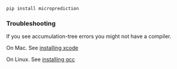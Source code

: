     pip install microprediction
    
### Troubleshooting 
If you see accumulation-tree errors you might not have a compiler. 

On Mac. See [installing xcode](https://mac.install.guide/commandlinetools/4.html)
    
On Linux. See [installing gcc](https://linuxize.com/post/how-to-install-gcc-compiler-on-ubuntu-18-04/)
